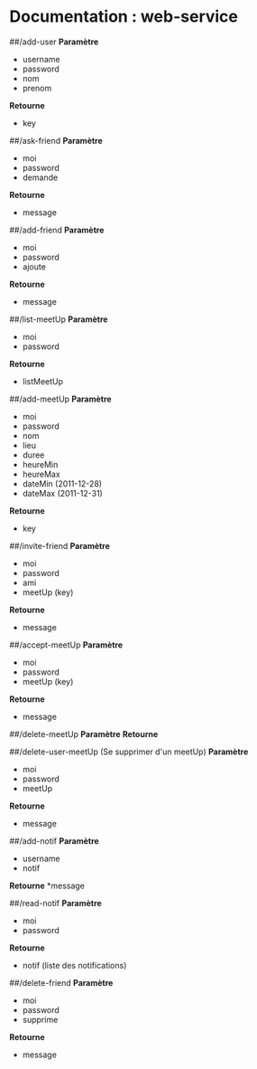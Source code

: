 Documentation : web-service
======


##/add-user
**Paramètre**
* username
* password
* nom
* prenom

**Retourne**
* key

##/ask-friend
**Paramètre**
* moi
* password
* demande

**Retourne**
* message

##/add-friend
**Paramètre**
* moi
* password
* ajoute

**Retourne**
* message

##/list-meetUp
**Paramètre**
* moi
* password

**Retourne**
* listMeetUp

##/add-meetUp
**Paramètre**
* moi
* password
* nom
* lieu
* duree
* heureMin
* heureMax
* dateMin (2011-12-28)
* dateMax (2011-12-31)

**Retourne**
* key

##/invite-friend
**Paramètre**
* moi
* password
* ami
* meetUp (key)

**Retourne**
* message

##/accept-meetUp
**Paramètre**
* moi
* password
* meetUp (key)

**Retourne**
* message

##/delete-meetUp
**Paramètre**
**Retourne**

##/delete-user-meetUp
(Se supprimer d'un meetUp)
**Paramètre**
* moi
* password
* meetUp

**Retourne**
* message

##/add-notif
**Paramètre**
* username
* notif

**Retourne**
*message

##/read-notif
**Paramètre**
* moi
* password

**Retourne**
* notif (liste des notifications)

##/delete-friend
**Paramètre**
* moi
* password
* supprime

**Retourne**
* message
